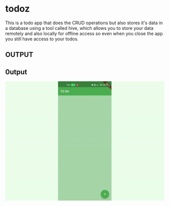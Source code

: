 # todoz

This is a todo app that does the CRUD operations but also stores it's data in a database using a tool called hive, which allows you to store your data remotely and also locally for offline access so even when you close the app you still have access to your todos. 

## OUTPUT

## 0utput
![](https://github.com/emjaycodes/todoz/blob/master/todo.gif)
